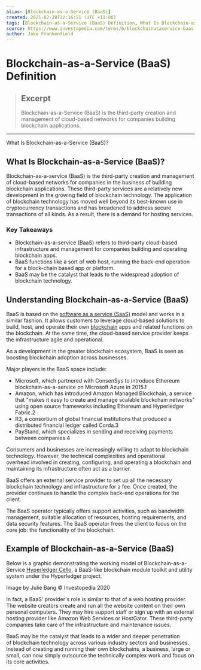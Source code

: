 ```yaml
---
alias: [Blockchain-as-a-Service (BaaS)]
created: 2021-02-28T22:16:51 (UTC +11:00)
tags: [Blockchain-as-a-Service (BaaS) Definition, What Is Blockchain-as-a-Service (BaaS)?]
source: https://www.investopedia.com/terms/b/blockchainasaservice-baas.asp
author: Jake Frankenfield
---
```


# Blockchain-as-a-Service (BaaS) Definition

> ## Excerpt
> Blockchain-as-a-Service (BaaS) is the third-party creation and management of cloud-based networks for companies building blockchain applications.

---

What Is Blockchain-as-a-Service (BaaS)?
## What Is Blockchain-as-a-Service (BaaS)?

Blockchain-as-a-service (BaaS) is the third-party creation and management of cloud-based networks for companies in the business of building blockchain applications. These third-party services are a relatively new development in the growing field of blockchain technology. The application of blockchain technology has moved well beyond its best-known use in cryptocurrency transactions and has broadened to address secure transactions of all kinds. As a result, there is a demand for hosting services.

### Key Takeaways

-   Blockchain-as-a-service (BaaS) refers to third-party cloud-based infrastructure and management for companies building and operating blockchain apps.
-   BaaS functions like a sort of web host, running the back-end operation for a block-chain based app or platform.
-   BaaS may be the catalyst that leads to the widespread adoption of blockchain technology.

## Understanding Blockchain-as-a-Service (BaaS)

BaaS is based on the [software as a service (SaaS)](https://www.investopedia.com/terms/s/software-as-a-service-saas.asp) model and works in a similar fashion. It allows customers to leverage cloud-based solutions to build, host, and operate their own [blockchain](https://www.investopedia.com/terms/b/blockchain.asp) apps and related functions on the blockchain. At the same time, the cloud-based service provider keeps the infrastructure agile and operational.

As a development in the greater blockchain ecosystem, BaaS is seen as boosting blockchain adoption across businesses.

Major players in the BaaS space include:

-   Microsoft, which partnered with ConsenSys to introduce Ethereum blockchain-as-a-service on Microsoft Azure in 2015.1
-   Amazon, which has introduced Amazon Managed Blockchain, a service that "makes it easy to create and manage scalable blockchain networks" using open source frameworks including Ethereum and Hyperledger Fabric.2
-   R3, a consortium of global financial institutions that produced a distributed financial ledger called Corda.3
-   PayStand, which specializes in sending and receiving payments between companies.4

Consumers and businesses are increasingly willing to adapt to blockchain technology. However, the technical complexities and operational overhead involved in creating, configuring, and operating a blockchain and maintaining its infrastructure often act as a barrier.

BaaS offers an external service provider to set up all the necessary blockchain technology and infrastructure for a fee. Once created, the provider continues to handle the complex back-end operations for the client.

The BaaS operator typically offers support activities, such as bandwidth management, suitable allocation of resources, hosting requirements, and data security features. The BaaS operator frees the client to focus on the core job: the functionality of the blockchain.

## Example of Blockchain-as-a-Service (BaaS)

Below is a graphic demonstrating the working model of Blockchain-as-a-Service [Hyperledger Cello](https://www.investopedia.com/terms/b/blockchain.asp), a BaaS-like blockchain module toolkit and utility system under the Hyperledger project.

Image by Julie Bang © Investopedia 2020

In fact, a BaaS’ provider's role is similar to that of a web hosting provider. The website creators create and run all the website content on their own personal computers. They may hire support staff or sign up with an external hosting provider like Amazon Web Services or HostGator. These third-party companies take care of the infrastructure and maintenance issues.

BaaS may be the catalyst that leads to a wider and deeper penetration of blockchain technology across various industry sectors and businesses. Instead of creating and running their own blockchains, a business, large or small, can now simply outsource the technically complex work and focus on its core activities.
